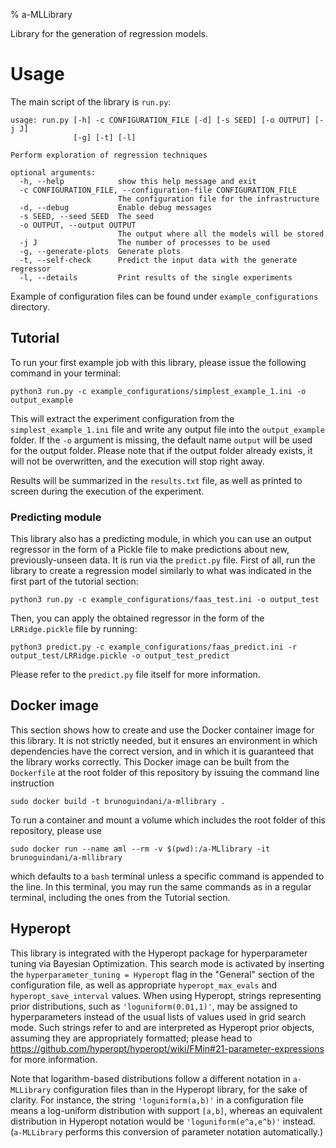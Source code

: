 % a-MLLibrary

Library for the generation of regression models.


# Usage
The main script of the library is `run.py`:

```
usage: run.py [-h] -c CONFIGURATION_FILE [-d] [-s SEED] [-o OUTPUT] [-j J]
              [-g] [-t] [-l]

Perform exploration of regression techniques

optional arguments:
  -h, --help            show this help message and exit
  -c CONFIGURATION_FILE, --configuration-file CONFIGURATION_FILE
                        The configuration file for the infrastructure
  -d, --debug           Enable debug messages
  -s SEED, --seed SEED  The seed
  -o OUTPUT, --output OUTPUT
                        The output where all the models will be stored
  -j J                  The number of processes to be used
  -g, --generate-plots  Generate plots
  -t, --self-check      Predict the input data with the generate regressor
  -l, --details         Print results of the single experiments
```
Example of configuration files can be found under `example_configurations` directory.


## Tutorial
To run your first example job with this library, please issue the following command in your terminal:
```shell
python3 run.py -c example_configurations/simplest_example_1.ini -o output_example
```
This will extract the experiment configuration from the `simplest_example_1.ini` file and write any output file into the `output_example` folder.
If the `-o` argument is missing, the default name `output` will be used for the output folder.
Please note that if the output folder already exists, it will not be overwritten, and the execution will stop right away.

Results will be summarized in the `results.txt` file, as well as printed to screen during the execution of the experiment.


### Predicting module
This library also has a predicting module, in which you can use an output regressor in the form of a Pickle file to make predictions about new, previously-unseen data.
It is run via the `predict.py` file.
First of all, run the library to create a regression model similarly to what was indicated in the first part of the tutorial section:
```shell
python3 run.py -c example_configurations/faas_test.ini -o output_test
```
Then, you can apply the obtained regressor in the form of the `LRRidge.pickle` file by running:
```shell
python3 predict.py -c example_configurations/faas_predict.ini -r output_test/LRRidge.pickle -o output_test_predict
```
Please refer to the `predict.py` file itself for more information.


## Docker image
This section shows how to create and use the Docker container image for this library.
It is not strictly needed, but it ensures an environment in which dependencies have the correct version, and in which it is guaranteed that the library works correctly.
This Docker image can be built from the `Dockerfile` at the root folder of this repository by issuing the command line instruction
```shell
sudo docker build -t brunoguindani/a-mllibrary .
```
To run a container and mount a volume which includes the root folder of this repository, please use
```shell
sudo docker run --name aml --rm -v $(pwd):/a-MLlibrary -it brunoguindani/a-mllibrary
```
which defaults to a `bash` terminal unless a specific command is appended to the line.
In this terminal, you may run the same commands as in a regular terminal, including the ones from the Tutorial section.


## Hyperopt
This library is integrated with the Hyperopt package for hyperparameter tuning via Bayesian Optimization.
This search mode is activated by inserting the `hyperparameter_tuning = Hyperopt` flag in the "General" section of the configuration file, as well as appropriate `hyperopt_max_evals` and `hyperopt_save_interval` values.
When using Hyperopt, strings representing prior distributions, such as `'loguniform(0.01,1)'`, may be assigned to hyperparameters instead of the usual lists of values used in grid search mode.
Such strings refer to and are interpreted as Hyperopt prior objects, assuming they are appropriately formatted; please head to https://github.com/hyperopt/hyperopt/wiki/FMin#21-parameter-expressions for more information.

Note that logarithm-based distributions follow a different notation in `a-MLLibrary` configuration files than in the Hyperopt library, for the sake of clarity.
For instance, the string `'loguniform(a,b)'` in a configuration file means a log-uniform distribution with support `[a,b]`, whereas an equivalent distribution in Hyperopt notation would be `'loguniform(e^a,e^b)'` instead.
(`a-MLLibrary` performs this conversion of parameter notation automatically.)
